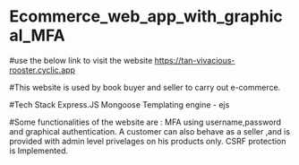 # Ecommerce_web_app_with_graphical_MFA

#use the below link to visit the website
https://tan-vivacious-rooster.cyclic.app

#This website is used by book buyer and seller to carry out e-commerce.

#Tech Stack
  Express.JS
  Mongoose
  Templating engine - ejs
  

#Some functionalities of the website are :
  MFA using username,password and graphical authentication.
  A customer can also behave as a seller ,and is provided with admin level privelages on his products only.
  CSRF protection is Implemented.
  
